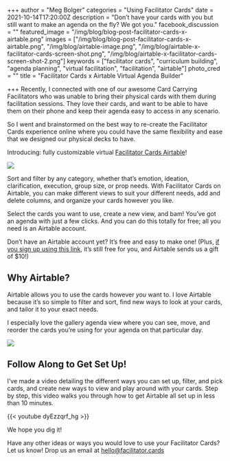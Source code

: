 +++
author = "Meg Bolger"
categories = "Using Facilitator Cards"
date = 2021-10-14T17:20:00Z
description = "Don’t have your cards with you but still want to make an agenda on the fly? We got you."
facebook_discussion = ""
featured_image = "/img/blog/blog-post-facilitator-cards-x-airtable.png"
images = ["/img/blog/blog-post-facilitator-cards-x-airtable.png", "/img/blog/airtable-image.png", "/img/blog/airtable-x-facilitator-cards-screen-shot.png", "/img/blog/airtable-x-facilitator-cards-screen-shot-2.png"]
keywords = ["facilitator cards", "curriculum building", "agenda planning", "virtual facilitation", "facilitation", "airtable"]
photo_cred = ""
title = "Facilitator Cards x Airtable Virtual Agenda Builder"

+++
Recently, I connected with one of our awesome Card Carrying Facilitators who was unable to bring their physical cards with them during facilitation sessions. They love their cards, and want to be able to have them on their phone and keep their agenda easy to access in any scenario.

So I went and brainstormed on the best way to re-create the Facilitator Cards experience online where you could have the same flexibility and ease that we designed our physical decks to have.

Introducing: fully customizable virtual [Facilitator Cards Airtable](https://airtable.com/shr8WMouPtK0l2yVK/tblNmC8JOmxwiR8sU)!

![](/img/blog/airtable-image.png)

Sort and filter by any category, whether that’s emotion, ideation, clarification, execution, group size, or prop needs. With Facilitator Cards on Airtable, you can make different views to suit your different needs, add and delete columns, and organize your cards however you like.

Select the cards you want to use, create a new view, and bam! You’ve got an agenda with just a few clicks. And you can do this totally for free; all you need is an Airtable account.

Don’t have an Airtable account yet? It’s free and easy to make one! (Plus, [if you sign up using this link](https://airtable.com/invite/r/SfqPiwTs), it’s still free for you, and Airtable sends us a gift of $10!)

## Why Airtable?

Airtable allows you to use the cards however _you_ want to. I love Airtable because it’s so simple to filter and sort, find new ways to look at your cards, and tailor it to your exact needs.

I especially love the gallery agenda view where you can see, move, and reorder the cards you’re using for your agenda on that particular day.

![](/img/blog/airtable-x-facilitator-cards-screen-shot-2.png)

## Follow Along to Get Set Up!

I’ve made a video detailing the different ways you can set up, filter, and pick cards, and create new ways to view and play around with your cards. Step by step, this video walks you through how to get Airtable all set up in less than 10 minutes.

{{< youtube dyEzzqrf_hg >}}

We hope you dig it!

Have any other ideas or ways you would love to use your Facilitator Cards? Let us know! Drop us an email at hello@facilitator.cards